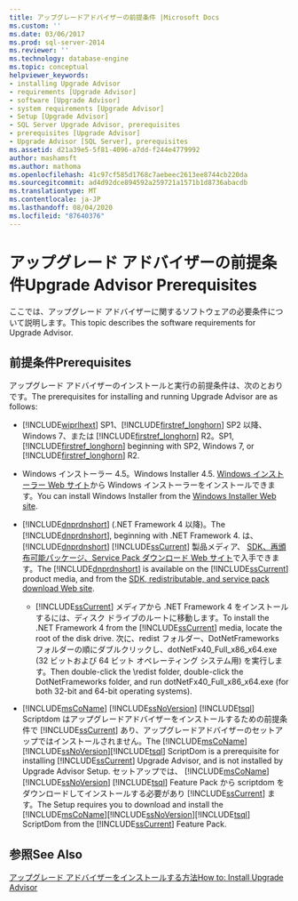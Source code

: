 ```yaml
---
title: アップグレードアドバイザーの前提条件 |Microsoft Docs
ms.custom: ''
ms.date: 03/06/2017
ms.prod: sql-server-2014
ms.reviewer: ''
ms.technology: database-engine
ms.topic: conceptual
helpviewer_keywords:
- installing Upgrade Advisor
- requirements [Upgrade Advisor]
- software [Upgrade Advisor]
- system requirements [Upgrade Advisor]
- Setup [Upgrade Advisor]
- SQL Server Upgrade Advisor, prerequisites
- prerequisites [Upgrade Advisor]
- Upgrade Advisor [SQL Server], prerequisites
ms.assetid: d21a39e5-5f81-4096-a7dd-f244e4779992
author: mashamsft
ms.author: mathoma
ms.openlocfilehash: 41c97cf585d1768c7aebeec2613ee8744cb220da
ms.sourcegitcommit: ad4d92dce894592a259721a1571b1d8736abacdb
ms.translationtype: MT
ms.contentlocale: ja-JP
ms.lasthandoff: 08/04/2020
ms.locfileid: "87640376"
---
```

# <a name="upgrade-advisor-prerequisites"></a><span data-ttu-id="4b9c3-102">アップグレード アドバイザーの前提条件</span><span class="sxs-lookup"><span data-stu-id="4b9c3-102">Upgrade Advisor Prerequisites</span></span>
  <span data-ttu-id="4b9c3-103">ここでは、アップグレード アドバイザーに関するソフトウェアの必要条件について説明します。</span><span class="sxs-lookup"><span data-stu-id="4b9c3-103">This topic describes the software requirements for Upgrade Advisor.</span></span>  
  
## <a name="prerequisites"></a><span data-ttu-id="4b9c3-104">前提条件</span><span class="sxs-lookup"><span data-stu-id="4b9c3-104">Prerequisites</span></span>  
 <span data-ttu-id="4b9c3-105">アップグレード アドバイザーのインストールと実行の前提条件は、次のとおりです。</span><span class="sxs-lookup"><span data-stu-id="4b9c3-105">The prerequisites for installing and running Upgrade Advisor are as follows:</span></span>  
  
-   [!INCLUDE[wiprlhext](../../includes/wiprlhext-md.md)] <span data-ttu-id="4b9c3-106">SP1、[!INCLUDE[firstref_longhorn](../../includes/firstref-longhorn-md.md)] SP2 以降、Windows 7、または [!INCLUDE[firstref_longhorn](../../includes/firstref-longhorn-md.md)] R2。</span><span class="sxs-lookup"><span data-stu-id="4b9c3-106">SP1, [!INCLUDE[firstref_longhorn](../../includes/firstref-longhorn-md.md)] beginning with SP2, Windows 7, or [!INCLUDE[firstref_longhorn](../../includes/firstref-longhorn-md.md)] R2.</span></span>  
  
-   <span data-ttu-id="4b9c3-107">Windows インストーラー 4.5。</span><span class="sxs-lookup"><span data-stu-id="4b9c3-107">Windows Installer 4.5.</span></span> <span data-ttu-id="4b9c3-108">[Windows インストーラー Web サイト](https://www.microsoft.com/download/details.aspx?id=8483)から Windows インストーラーをインストールできます。</span><span class="sxs-lookup"><span data-stu-id="4b9c3-108">You can install Windows Installer from the [Windows Installer Web site](https://www.microsoft.com/download/details.aspx?id=8483).</span></span>  
  
-   <span data-ttu-id="4b9c3-109">[!INCLUDE[dnprdnshort](../../includes/dnprdnshort-md.md)] (.NET Framework 4 以降)。</span><span class="sxs-lookup"><span data-stu-id="4b9c3-109">The [!INCLUDE[dnprdnshort](../../includes/dnprdnshort-md.md)], beginning with .NET Framework 4.</span></span> <span data-ttu-id="4b9c3-110">は、 [!INCLUDE[dnprdnshort](../../includes/dnprdnshort-md.md)] [!INCLUDE[ssCurrent](../../includes/sscurrent-md.md)] 製品メディア、 [SDK、再頒布可能パッケージ、Service Pack ダウンロード Web サイト](https://go.microsoft.com/fwlink/?LinkId=48882)で入手できます。</span><span class="sxs-lookup"><span data-stu-id="4b9c3-110">The [!INCLUDE[dnprdnshort](../../includes/dnprdnshort-md.md)] is available on the [!INCLUDE[ssCurrent](../../includes/sscurrent-md.md)] product media, and from the [SDK, redistributable, and service pack download Web site](https://go.microsoft.com/fwlink/?LinkId=48882).</span></span>  
  
    -   <span data-ttu-id="4b9c3-111">[!INCLUDE[ssCurrent](../../includes/sscurrent-md.md)] メディアから .NET Framework 4 をインストールするには、ディスク ドライブのルートに移動します。</span><span class="sxs-lookup"><span data-stu-id="4b9c3-111">To install the .NET Framework 4 from the [!INCLUDE[ssCurrent](../../includes/sscurrent-md.md)] media, locate the root of the disk drive.</span></span> <span data-ttu-id="4b9c3-112">次に、redist フォルダー、DotNetFrameworks フォルダーの順にダブルクリックし、dotNetFx40_Full_x86_x64.exe (32 ビットおよび 64 ビット オペレーティング システム用) を実行します。</span><span class="sxs-lookup"><span data-stu-id="4b9c3-112">Then double-click the \redist folder, double-click the DotNetFrameworks folder, and run dotNetFx40_Full_x86_x64.exe (for both 32-bit and 64-bit operating systems).</span></span>  
  
-   <span data-ttu-id="4b9c3-113">[!INCLUDE[msCoName](../../includes/msconame-md.md)] [!INCLUDE[ssNoVersion](../../includes/ssnoversion-md.md)] [!INCLUDE[tsql](../../includes/tsql-md.md)] Scriptdom はアップグレードアドバイザーをインストールするための前提条件で [!INCLUDE[ssCurrent](../../includes/sscurrent-md.md)] あり、アップグレードアドバイザーのセットアップではインストールされません。</span><span class="sxs-lookup"><span data-stu-id="4b9c3-113">The [!INCLUDE[msCoName](../../includes/msconame-md.md)][!INCLUDE[ssNoVersion](../../includes/ssnoversion-md.md)][!INCLUDE[tsql](../../includes/tsql-md.md)] ScriptDom is a prerequisite for installing [!INCLUDE[ssCurrent](../../includes/sscurrent-md.md)] Upgrade Advisor, and is not installed by Upgrade Advisor Setup.</span></span> <span data-ttu-id="4b9c3-114">セットアップでは、 [!INCLUDE[msCoName](../../includes/msconame-md.md)] [!INCLUDE[ssNoVersion](../../includes/ssnoversion-md.md)] [!INCLUDE[tsql](../../includes/tsql-md.md)] Feature Pack から scriptdom をダウンロードしてインストールする必要があり [!INCLUDE[ssCurrent](../../includes/sscurrent-md.md)] ます。</span><span class="sxs-lookup"><span data-stu-id="4b9c3-114">The Setup requires you to download and install the [!INCLUDE[msCoName](../../includes/msconame-md.md)][!INCLUDE[ssNoVersion](../../includes/ssnoversion-md.md)][!INCLUDE[tsql](../../includes/tsql-md.md)] ScriptDom from the [!INCLUDE[ssCurrent](../../includes/sscurrent-md.md)] Feature Pack.</span></span>  
  
## <a name="see-also"></a><span data-ttu-id="4b9c3-115">参照</span><span class="sxs-lookup"><span data-stu-id="4b9c3-115">See Also</span></span>  
 [<span data-ttu-id="4b9c3-116">アップグレード アドバイザーをインストールする方法</span><span class="sxs-lookup"><span data-stu-id="4b9c3-116">How to: Install Upgrade Advisor</span></span>](../../../2014/sql-server/install/how-to-install-upgrade-advisor.md)  
  
  
